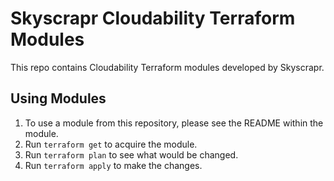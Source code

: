 # Skyscrapr Cloudability Terraform Modules

This repo contains Cloudability Terraform modules developed by Skyscrapr.

## Using Modules

1. To use a module from this repository, please see the README within the module.
2. Run ``terraform get`` to acquire the module.
3. Run ``terraform plan`` to see what would be changed.
4. Run ``terraform apply`` to make the changes.
